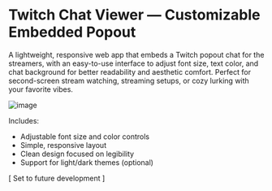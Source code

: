 # Twitch Chat Viewer — Customizable Embedded Popout
A lightweight, responsive web app that embeds a Twitch popout chat for the streamers, with an easy-to-use interface to adjust font size, text color, and chat background for better readability and aesthetic comfort. Perfect for second-screen stream watching, streaming setups, or cozy lurking with your favorite vibes.

![image](https://github.com/user-attachments/assets/ddc0999a-4f9d-4a02-bb63-cf5a2789afde)

Includes:
- Adjustable font size and color controls
- Simple, responsive layout
- Clean design focused on legibility
- Support for light/dark themes (optional)

[ Set to future development ]
